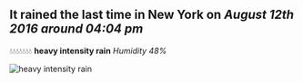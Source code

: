 ## It rained the last time in New York on *August 12th 2016 around 04:04 pm*
💧💧💧💧💧💧💧  **heavy intensity rain** *Humidity 48%*

![heavy intensity rain](http://openweathermap.org/img/w/10d.png)
